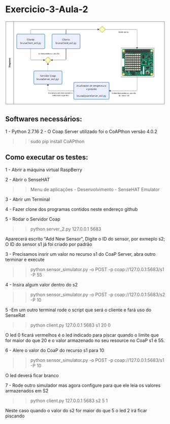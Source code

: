 # Exercicio-3-Aula-2

![Screenshot](brunaDiagrama_ex3.png)

Softwares necessários:
----------------------

1 - Python 2.7.16
2 - O Coap Server utilizado foi o CoAPthon versão 4.0.2

>> sudo pip install CoAPthon

Como executar os testes:
----------------------

1 - Abrir a máquina virtual RaspBerry

2 - Abrir o SenseHAT
>> Menu de aplicações - Desenvolvimento - SenseHAT Emulator

3 - Abrir um Terminal

4 - Fazer clone dos programas contidos neste endereço github 
>> 

5 - Rodar o Servidor Coap
>> python server_2.py 127.0.0.1 5683

Aparecerá escrito "Add New Sensor", Digite o ID do sensor, por exmeplo s2; O ID do sensor s1 já foi criado por padrão 

3 - Precisamos insrir um valor no recurso s1 do CoaP Server, abra outro terminar e execute 

>> python sensor_simulator.py -o POST -p coap://127.0.0.1:5683/s1 -P 55

4 - Insira algum valor dentro do s2

>> python sensor_simulator.py -o POST -p coap://127.0.0.1:5683/s2 -P 10

5 -Em um outro terminal rode o script que será o cliente e fará uso do SenseRat

>> python client.py 127.0.0.1 5683 s1 20 0

O led 0 ficará vermelhos é o led indicado para piscar quando o limite que for maior do que 20 e o valor armazenado no seu resource no CoaP s1 é 55.

6 - Alere o valor do CoaP do recurso s1 para 10

>> python sensor_simulator.py -o POST -p coap://127.0.0.1:5683/s1 -P 10

O led deverá ficar branco

7 - Rode outro simulador mas agora configure para que ele leia os valores armazenados em S2

>> python client.py 127.0.0.1 5683 s2 5 1

Neste caso quando o valor do s2 for maior do que 5 o led 2 irá ficar piscando
